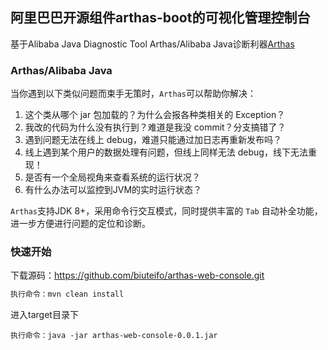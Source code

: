 ## 阿里巴巴开源组件arthas-boot的可视化管理控制台

基于Alibaba Java Diagnostic Tool Arthas/Alibaba Java诊断利器[Arthas](https://alibaba.github.io/arthas/)

### Arthas/Alibaba Java

当你遇到以下类似问题而束手无策时，`Arthas`可以帮助你解决：

1. 这个类从哪个 jar 包加载的？为什么会报各种类相关的 Exception？
2. 我改的代码为什么没有执行到？难道是我没 commit？分支搞错了？
3. 遇到问题无法在线上 debug，难道只能通过加日志再重新发布吗？
4. 线上遇到某个用户的数据处理有问题，但线上同样无法 debug，线下无法重现！
5. 是否有一个全局视角来查看系统的运行状况？
6. 有什么办法可以监控到JVM的实时运行状态？

`Arthas`支持JDK 8+，采用命令行交互模式，同时提供丰富的 `Tab` 自动补全功能，进一步方便进行问题的定位和诊断。



### 快速开始

下载源码：https://github.com/biuteifo/arthas-web-console.git

```markdown
执行命令：mvn clean install
```

进入target目录下

```
执行命令：java -jar arthas-web-console-0.0.1.jar
```

